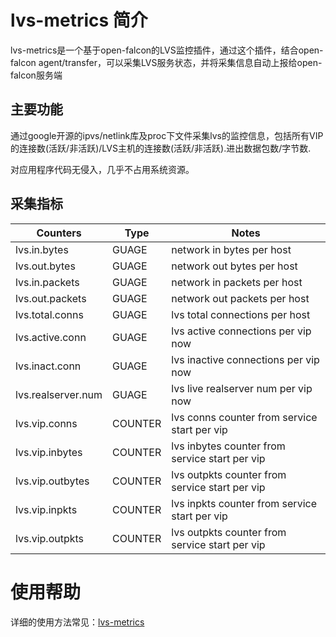 # lvs-metrics 简介
lvs-metrics是一个基于open-falcon的LVS监控插件，通过这个插件，结合open-falcon agent/transfer，可以采集LVS服务状态，并将采集信息自动上报给open-falcon服务端

## 主要功能

通过google开源的ipvs/netlink库及proc下文件采集lvs的监控信息，包括所有VIP的连接数(活跃/非活跃)/LVS主机的连接数(活跃/非活跃).进出数据包数/字节数.

对应用程序代码无侵入，几乎不占用系统资源。


## 采集指标

| Counters | Type | Notes |
|-----|-----|-----|
| lvs.in.bytes | GUAGE | network in bytes per host |
| lvs.out.bytes | GUAGE | network out bytes per host |
| lvs.in.packets | GUAGE | network in packets per host |
| lvs.out.packets | GUAGE | network out packets per host |
| lvs.total.conns | GUAGE | lvs total connections per host |
| lvs.active.conn | GUAGE | lvs active connections per vip now |
| lvs.inact.conn | GUAGE | lvs inactive connections per vip now |
| lvs.realserver.num | GUAGE | lvs live realserver num per vip now |
| lvs.vip.conns | COUNTER | lvs conns counter from service start per vip |
| lvs.vip.inbytes | COUNTER | lvs inbytes counter from service start per vip |
| lvs.vip.outbytes | COUNTER | lvs outpkts counter from service start per vip |
| lvs.vip.inpkts | COUNTER | lvs inpkts counter from service start per vip |
| lvs.vip.outpkts | COUNTER | lvs outpkts counter from service start per vip |


# 使用帮助
详细的使用方法常见：[lvs-metrics](https://github.com/mesos-utility/lvs-metrics)

